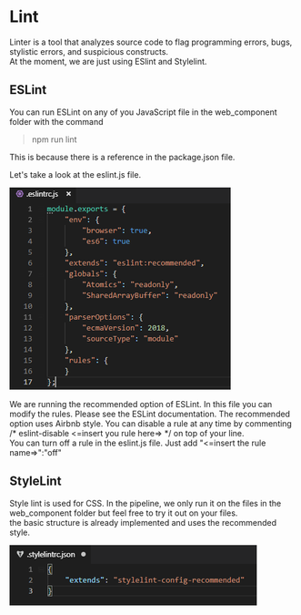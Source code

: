 # Lint

Linter is a tool that analyzes source code to flag programming errors, bugs, stylistic errors, and suspicious constructs.  
At the moment, we are just using ESlint and Stylelint.  

## ESLint

You can run ESLint on any of you JavaScript file in the web_component folder with the command  
>npm run lint

This is because there is a reference in the package.json file.  

Let's take a look at the eslint.js file.

<img src="images/eslint.PNG">

We are running the recommended option of ESLint. In this file you can modify the rules. Please see the ESLint documentation.
The recommended option uses Airbnb style.
You can disable a rule at any time by commenting /* eslint-disable <=insert you rule here=> */ on top of your line.  
You can turn off a rule in the eslint.js file. Just add "<=insert the rule name=>":"off" 

## StyleLint

Style lint is used for CSS. In the pipeline, we only run it on the files in the web_component folder but feel free to try it out on your files.  
the basic structure is already implemented and uses the recommended style.

<img src="images/stylelint.PNG">